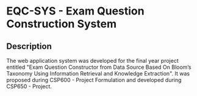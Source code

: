 # EQC-SYS - Exam Question Construction System

## Description
The web application system was developed for the final year project entitled "Exam Question Constructor from Data Source Based On Bloom’s Taxonomy Using Information Retrieval and Knowledge Extraction". It was proposed during CSP600 - Project Formulation and developed during CSP650 - Project.
